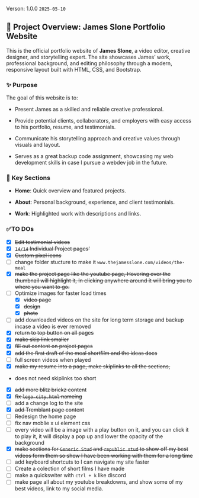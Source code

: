 Verson: 1.0.0 `2025-05-10`

## 📄 Project Overview: James Slone Portfolio Website

This is the official portfolio website of **James Slone**, a video editor, creative designer, and storytelling expert. The site showcases James’ work, professional background, and editing philosophy through a modern, responsive layout built with HTML, CSS, and Bootstrap.

### ✨ Purpose

The goal of this website is to:

- Present James as a skilled and reliable creative professional.

- Provide potential clients, collaborators, and employers with easy access to his portfolio, resume, and testimonials.

- Communicate his storytelling approach and creative values through visuals and layout.

- Serves as a great backup code assignment, showcasing my web development skills in case I pursue a webdev job in the future.


### 📁 Key Sections

- **Home**: Quick overview and featured projects.

- **About**: Personal background, experience, and client testimonials.

- **Work**: Highlighted work with descriptions and links.


### ✅TO DOs
- [x] ~~Edit testimonial videos~~
- [x] ~~`14/14` Individual Project pages'~~
- [x] ~~Custom pixel icons~~
- [ ] change folder stucture to make it `www.thejamesslone.com/videos/the-meal`
- [x] ~~make the project page like the youtube page, Hovering over the thumbnail will highlight it, In clicking anywhere around it will bring you to where you want to go.~~
- [ ] Optimize images for faster load times
  - [x] ~~video page~~
  - [x] ~~design~~
  - [x] ~~photo~~
- [ ] add downloaded videos on the site for long term storage and backup incase a video is ever removed
- [x] ~~return to top button on all pages~~
- [x] ~~make skip link smaller~~
- [x] ~~fill out content on project pages~~
- [x] ~~add the first draft of the meal shortfilm and the ideas docs~~
- [ ] full screen videos when played
- [x] ~~make my resume into a page, make skiplinks to all the sections,~~
- does not need skiplinks too short
- [x] ~~add more blitz brickz content~~ 
- [x] ~~fix `lego-city.html` nameing~~
- [ ] add a change log to the site
- [x] ~~add Tremblant page content~~
- [ ] Redesign the home page
- [ ] fix nav moblie x ui element css
- [ ] every video will be a image with a play button on it, and you can click it to play it, it will display a pop up and lower the opacity of the background
- [x] ~~make sections for `Generic Stud` and `republic stud` to show off my best videos form them so show I have been working with them for a long time~~
- [ ] add keyboard shortcuts to I can navigate my site faster
- [ ] Create a colection of short films I have made
- [ ] make a quickswiter with `ctrl + k` like discord
- [ ] make page all about my youtube breakdowns, and show some of my best videos, link to my social media.